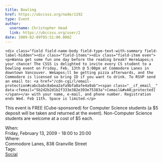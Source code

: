 ```yaml
---
title: Bowling 
href: https://ubccsss.org/node/1192
type: Event
author:
  username: Christopher Head
  link: https://ubccsss.org/user/2
date: 2009-02-09T05:51:00.000Z
---
```



    <div class="field field-name-body field-type-text-with-summary field-label-hidden"><div class="field-items"><div class="field-item even"><p>Wanna get some fun one day before the reading break? Here&apos;s your chance! The CSSS is delighted to invite every CS student to a bowling event on Friday, Feb. 13th @ 5:00pm at Commodore Lanes in downtown Vancouver. We&apos;ll be getting pizza afterwards, and the Commodore is licensed so bring ID if you want to drink. To RSVP send an email to: <a href="/cdn-cgi/l/email-protection#cabcbabc8abea2afa9bfa8afe4a9ab"><span class="__cf_email__" data-cfemail="5b2d2b2d1b2f333e382e393e75383a">[email&#xA0;protected]</span></a> with your name, e-mail, and phone number. Registration ends Wed. Feb 11th. Space is limited.</p>
<p>This event is FREE (Cube-sponsored) for Computer Science students (a $5 deposit will be taken and returned at the event). Non-Computer Science students are welcome at a cost of $5 each.</p>
</div></div></div><div class="field field-name-field-dates field-type-datetime field-label-above"><div class="field-label">When:&#xA0;</div><div class="field-items"><div class="field-item even"><span class="date-display-single">Friday, February 13, 2009 - <span class="date-display-range"><span class="date-display-start">18:00</span> to <span class="date-display-end">20:00</span></span></span></div></div></div><div class="field field-name-field-location field-type-text field-label-above"><div class="field-label">Where:&#xA0;</div><div class="field-items"><div class="field-item even">Commodore Lanes, 838 Granville Street</div></div></div>    <footer>
    <div class="field field-name-field-tags field-type-taxonomy-term-reference field-label-above"><div class="field-label">Tags:&#xA0;</div><div class="field-items"><div class="field-item even"><a href="/social">Social</a></div></div></div>      </footer>
    